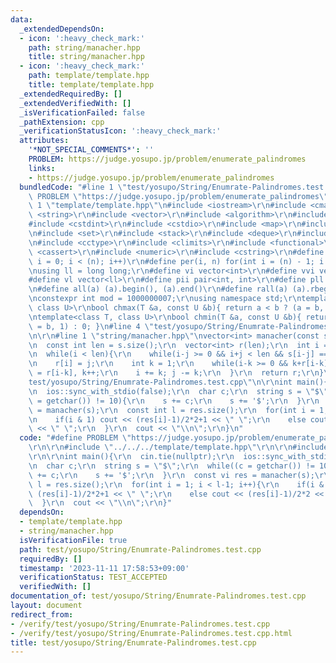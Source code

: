 ```yaml
---
data:
  _extendedDependsOn:
  - icon: ':heavy_check_mark:'
    path: string/manacher.hpp
    title: string/manacher.hpp
  - icon: ':heavy_check_mark:'
    path: template/template.hpp
    title: template/template.hpp
  _extendedRequiredBy: []
  _extendedVerifiedWith: []
  _isVerificationFailed: false
  _pathExtension: cpp
  _verificationStatusIcon: ':heavy_check_mark:'
  attributes:
    '*NOT_SPECIAL_COMMENTS*': ''
    PROBLEM: https://judge.yosupo.jp/problem/enumerate_palindromes
    links:
    - https://judge.yosupo.jp/problem/enumerate_palindromes
  bundledCode: "#line 1 \"test/yosupo/String/Enumrate-Palindromes.test.cpp\"\n#define\
    \ PROBLEM \"https://judge.yosupo.jp/problem/enumerate_palindromes\"\r\n\r\n#line\
    \ 1 \"template/template.hpp\"\n#include <iostream>\r\n#include <cmath>\r\n#include\
    \ <string>\r\n#include <vector>\r\n#include <algorithm>\r\n#include <tuple>\r\n\
    #include <cstdint>\r\n#include <cstdio>\r\n#include <map>\r\n#include <queue>\r\
    \n#include <set>\r\n#include <stack>\r\n#include <deque>\r\n#include <bitset>\r\
    \n#include <cctype>\r\n#include <climits>\r\n#include <functional>\r\n#include\
    \ <cassert>\r\n#include <numeric>\r\n#include <cstring>\r\n#define rep(i, n) for(int\
    \ i = 0; i < (n); i++)\r\n#define per(i, n) for(int i = (n) - 1; i >= 0; i--)\r\
    \nusing ll = long long;\r\n#define vi vector<int>\r\n#define vvi vector<vi>\r\n\
    #define vl vector<ll>\r\n#define pii pair<int, int>\r\n#define pll pair<ll, ll>\r\
    \n#define all(a) (a).begin(), (a).end()\r\n#define rall(a) (a).rbegin(), (a).rend()\r\
    \nconstexpr int mod = 1000000007;\r\nusing namespace std;\r\ntemplate<class T,\
    \ class U>\r\nbool chmax(T &a, const U &b){ return a < b ? (a = b, 1) : 0; }\r\
    \ntemplate<class T, class U>\r\nbool chmin(T &a, const U &b){ return a > b ? (a\
    \ = b, 1) : 0; }\n#line 4 \"test/yosupo/String/Enumrate-Palindromes.test.cpp\"\
    \n\r\n#line 1 \"string/manacher.hpp\"\nvector<int> manacher(const string &s){\r\
    \n  const int len = s.size();\r\n  vector<int> r(len);\r\n  int i = 0, j = 0;\r\
    \n  while(i < len){\r\n    while(i-j >= 0 && i+j < len && s[i-j] == s[i+j]) j++;\r\
    \n    r[i] = j;\r\n    int k = 1;\r\n    while(i-k >= 0 && k+r[i-k] < j) r[i+k]\
    \ = r[i-k], k++;\r\n    i += k; j -= k;\r\n  }\r\n  return r;\r\n}\n#line 6 \"\
    test/yosupo/String/Enumrate-Palindromes.test.cpp\"\n\r\nint main(){\r\n  cin.tie(nullptr);\r\
    \n  ios::sync_with_stdio(false);\r\n  char c;\r\n  string s = \"$\";\r\n  while((c\
    \ = getchar()) != 10){\r\n    s += c;\r\n    s += '$';\r\n  }\r\n  const vi res\
    \ = manacher(s);\r\n  const int l = res.size();\r\n  for(int i = 1; i < l-1; i++){\r\
    \n    if(i & 1) cout << (res[i]-1)/2*2+1 << \" \";\r\n    else cout << (res[i]-1)/2*2\
    \ << \" \";\r\n  }\r\n  cout << \"\\n\";\r\n}\n"
  code: "#define PROBLEM \"https://judge.yosupo.jp/problem/enumerate_palindromes\"\
    \r\n\r\n#include \"../../../template/template.hpp\"\r\n\r\n#include \"../../../string/manacher.hpp\"\
    \r\n\r\nint main(){\r\n  cin.tie(nullptr);\r\n  ios::sync_with_stdio(false);\r\
    \n  char c;\r\n  string s = \"$\";\r\n  while((c = getchar()) != 10){\r\n    s\
    \ += c;\r\n    s += '$';\r\n  }\r\n  const vi res = manacher(s);\r\n  const int\
    \ l = res.size();\r\n  for(int i = 1; i < l-1; i++){\r\n    if(i & 1) cout <<\
    \ (res[i]-1)/2*2+1 << \" \";\r\n    else cout << (res[i]-1)/2*2 << \" \";\r\n\
    \  }\r\n  cout << \"\\n\";\r\n}"
  dependsOn:
  - template/template.hpp
  - string/manacher.hpp
  isVerificationFile: true
  path: test/yosupo/String/Enumrate-Palindromes.test.cpp
  requiredBy: []
  timestamp: '2023-11-11 17:58:53+09:00'
  verificationStatus: TEST_ACCEPTED
  verifiedWith: []
documentation_of: test/yosupo/String/Enumrate-Palindromes.test.cpp
layout: document
redirect_from:
- /verify/test/yosupo/String/Enumrate-Palindromes.test.cpp
- /verify/test/yosupo/String/Enumrate-Palindromes.test.cpp.html
title: test/yosupo/String/Enumrate-Palindromes.test.cpp
---
```

